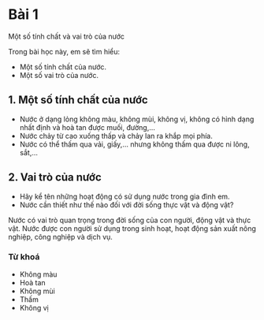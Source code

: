 # Bài 1
Một số tính chất và vai trò của nước

Trong bài học này, em sẽ tìm hiểu:
- Một số tính chất của nước.
- Một số vai trò của nước.

## 1. Một số tính chất của nước
- Nước ở dạng lỏng không màu, không mùi, không vị, không có hình dạng nhất định và hoà tan được muối, đường,...
- Nước chảy từ cao xuống thấp và chảy lan ra khắp mọi phía.
- Nước có thể thấm qua vải, giấy,... nhưng không thấm qua được ni lông, sắt,...

## 2. Vai trò của nước
- Hãy kể tên những hoạt động có sử dụng nước trong gia đình em.
- Nước cần thiết như thế nào đối với đời sống thực vật và động vật?

Nước có vai trò quan trọng trong đời sống của con người, động vật và thực vật. Nước được con người sử dụng trong sinh hoạt, hoạt động sản xuất nông nghiệp, công nghiệp và dịch vụ.

### Từ khoá
- Không màu
- Hoà tan
- Không mùi
- Thấm
- Không vị
